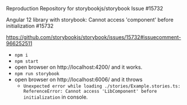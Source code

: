 Reproduction Repository for storybookjs/storybook Issue #15732

Angular 12 library with storybook: Cannot access 'component' before initialization #15732

https://github.com/storybookjs/storybook/issues/15732#issuecomment-966252511

- `npm i`
- `npm start`
- open browser on http://localhost:4200/ and it works.
- `npm run storybook`
- open browser on http://localhost:6006/ and it throws
  - `Unexpected error while loading ./stories/Example.stories.ts: ReferenceError: Cannot access 'LibComponent' before initialization` in console.
